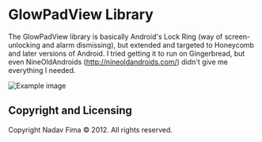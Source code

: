 GlowPadView Library  
====
  
The GlowPadView library is basically Android's Lock Ring (way of screen-unlocking and alarm dismissing), but extended and targeted to Honeycomb and later versions of Android.
I tried getting it to run on Gingerbread, but even NineOldAndroids (http://nineoldandroids.com/) didn't give me everything I needed.

![Example image](https://raw.github.com/nadavfima/GlowPadView/master/example.png)


Copyright and Licensing
----

Copyright Nadav Fima © 2012. All rights reserved.